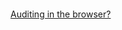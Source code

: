 <!--
Generates prime checked with p<65,536 (50 to 50k digits long.)
-->



<p align="center">
  <img src="">
</p>

[Auditing in the browser?]()
